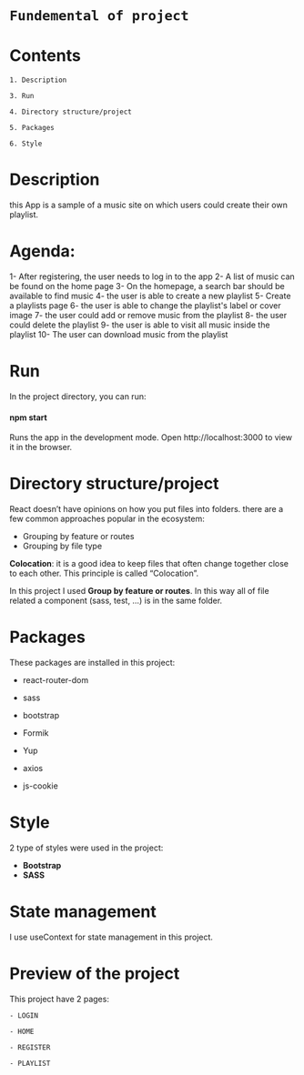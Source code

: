 # `Fundemental of project`

# Contents

    1. Description
    
    3. Run

    4. Directory structure/project

    5. Packages

    6. Style
    
# Description

this App is a sample of a music site on which users could create their own playlist.

# Agenda:
1- After registering, the user needs to log in to the app
2- A list of music can be found on the home page
3- On the homepage, a search bar should be available to find music
4- the user is able to create a new playlist
5- Create a playlists page
6- the user is able to change the playlist's label or cover image 
7- the user could add or remove music from the playlist
8- the user could delete the playlist
9- the user is able to visit all music inside the playlist
10- The user can download music from the playlist

# Run

In the project directory, you can run:

#### npm start

Runs the app in the development mode.
Open http://localhost:3000 to view it in the browser.


# Directory structure/project

React doesn’t have opinions on how you put files into folders. there are a few common approaches popular in the ecosystem:

- Grouping by feature or routes
- Grouping by file type

**Colocation**: it is a good idea to keep files that often change together close to each other. This principle is called “Colocation”.

In this project I used **Group by feature or routes**. In this way all of file related a component (sass, test, …) is in the same folder.

# Packages

These packages are installed in this project:

- react-router-dom

- sass

- bootstrap

- Formik

- Yup

- axios

- js-cookie

# Style

2 type of styles were used in the project:

- **Bootstrap**
- **SASS**

# State management

I use useContext for state management in this project.

# Preview of the project

This project have 2 pages:

    - LOGIN

    - HOME

    - REGISTER

    - PLAYLIST

